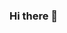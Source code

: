 ### Hi there 👋

<!--
**Mehnazkhan1/Mehnazkhan1** is a ✨ _special_ ✨ repository because its `README.md` (this file) appears on your GitHub profile.

Here are some ideas to get you started:

- :school: Data Analytics bootcamp graduate (May 2022, Juno College)
- 🌱 Skilled in Excel / Sheets, SQL, Tableau, Python, Some knowledge of Adobe (Photoshop)
- 👯 8+ years of Customer service and sales
- 🤔 Strengths: communication, interpersonal skills, attention to details
- 💬 I am flexible person, i like to build relations and team collaboration
- 😄 Pronouns: She/Her
- :egg: Fun fact: I can eat eggs everyday in the breakfast
-->
